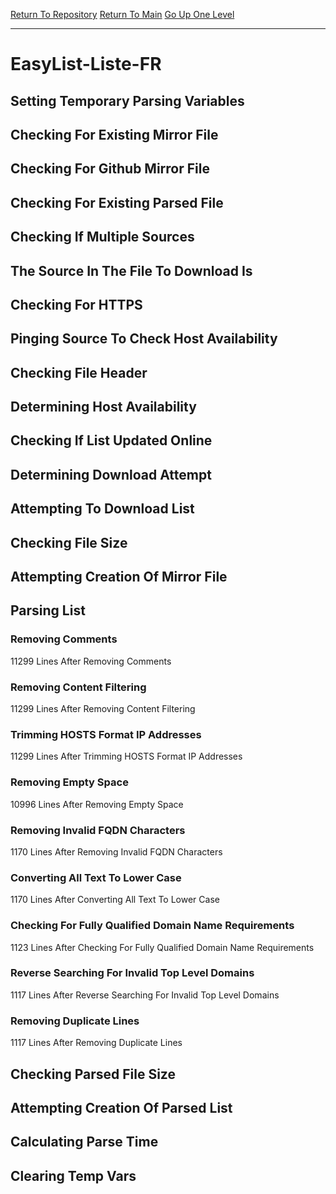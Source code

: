 [Return To Repository](https://github.com/deathbybandaid/piholeparser/)
[Return To Main](https://github.com/deathbybandaid/piholeparser/blob/master/RecentRunLogs/Mainlog.md)
[Go Up One Level](https://github.com/deathbybandaid/piholeparser/blob/master/RecentRunLogs/TopLevelScripts/30-Processing-Blacklists.md)
____________________________________
# EasyList-Liste-FR
## Setting Temporary Parsing Variables
## Checking For Existing Mirror File
## Checking For Github Mirror File
## Checking For Existing Parsed File
## Checking If Multiple Sources
## The Source In The File To Download Is
## Checking For HTTPS
## Pinging Source To Check Host Availability
## Checking File Header
## Determining Host Availability
## Checking If List Updated Online
## Determining Download Attempt
## Attempting To Download List
## Checking File Size
## Attempting Creation Of Mirror File
## Parsing List
### Removing Comments
11299 Lines After Removing Comments
### Removing Content Filtering
11299 Lines After Removing Content Filtering
### Trimming HOSTS Format IP Addresses
11299 Lines After Trimming HOSTS Format IP Addresses
### Removing Empty Space
10996 Lines After Removing Empty Space
### Removing Invalid FQDN Characters
1170 Lines After Removing Invalid FQDN Characters
### Converting All Text To Lower Case
1170 Lines After Converting All Text To Lower Case
### Checking For Fully Qualified Domain Name Requirements
1123 Lines After Checking For Fully Qualified Domain Name Requirements
### Reverse Searching For Invalid Top Level Domains
1117 Lines After Reverse Searching For Invalid Top Level Domains
### Removing Duplicate Lines
1117 Lines After Removing Duplicate Lines
## Checking Parsed File Size
## Attempting Creation Of Parsed List
## Calculating Parse Time
## Clearing Temp Vars
